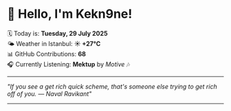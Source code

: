 # 👋 Hello, I'm Kekn9ne!

🗓️ Today is: **Tuesday, 29 July 2025**  
🌤️ Weather in Istanbul: **☀️   +27°C**  
📊 GitHub Contributions: **68**  
🎧 Currently Listening: **Mektup** by *Motive* 🎶

---

_"If you see a get rich quick scheme, that's someone else trying to get rich off of you. — *Naval Ravikant*"_

---
